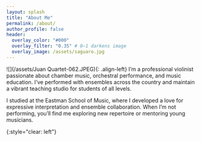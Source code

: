 ```yaml
---
layout: splash
title: "About Me"
permalink: /about/
author_profile: false
header:
  overlay_color: "#000"
  overlay_filter: "0.35" # 0–1 darkens image
  overlay_image: /assets/saguaro.jpg
---
```


![](/assets/Juan Quartet-062.JPEG){: .align-left}
I’m a professional violinist passionate about chamber music, orchestral performance, and music education. I’ve performed with ensembles across the country and maintain a vibrant teaching studio for students of all levels.

I studied at the Eastman School of Music, where I developed a love for expressive interpretation and ensemble collaboration. When I’m not performing, you’ll find me exploring new repertoire or mentoring young musicians.

{:style="clear: left"}

<!-- <img src="/assets/Juan Quartet-062.JPEG" alt="Portrait of Emmy" style="max-width:350px; display:block; margin:0 auto 2rem;">

<div class="about-text-narrow">
  <h2>Hello, I’m Emmy!</h2>
  <p>
      I’m a professional violinist passionate about chamber music, orchestral performance,
      and music education. I’ve performed with ensembles across the country and maintain
      a vibrant teaching studio for students of all levels.
    </p>
  <p>
      I studied at the Eastman School of Music, where I developed a love for expressive
      interpretation and ensemble collaboration. When I’m not performing, you’ll find me
      exploring new repertoire or mentoring young musicians.
    </p>
</div> -->